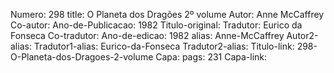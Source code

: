 Numero: 298
title: O Planeta dos Dragões 2º volume
Autor: Anne McCaffrey
Co-autor: 
Ano-de-Publicacao: 1982
Titulo-original: 
Tradutor: Eurico da Fonseca
Co-tradutor: 
Ano-de-edicao: 1982
alias: Anne-McCaffrey
Autor2-alias: 
Tradutor1-alias: Eurico-da-Fonseca
Tradutor2-alias: 
Titulo-link: 298-O-Planeta-dos-Dragoes-2-volume
Capa: 
pags: 231
Capa-link: 